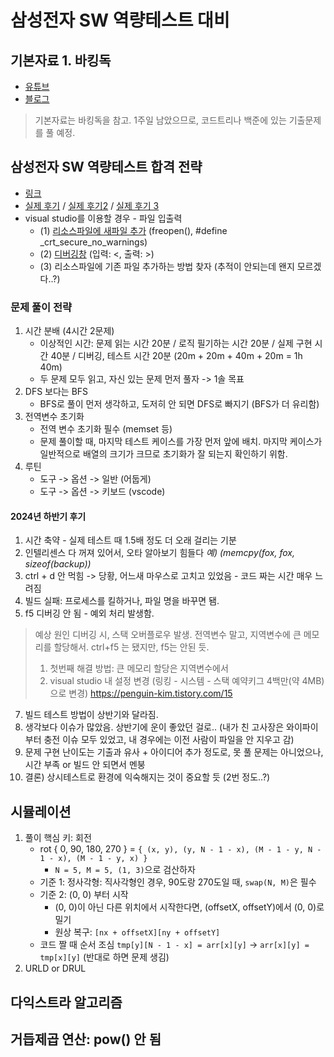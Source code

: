 # 삼성전자 SW 역량테스트 대비

## 기본자료 1. 바킹독
- [유튜브](https://youtu.be/LcOIobH7ues?si=H38RqHtxx6ggNgWI)
- [블로그](https://blog.encrypted.gg/921)

> 기본자료는 바킹독을 참고. 1주일 남았으므로, 코드트리나 백준에 있는 기출문제를 풀 예정.

## 삼성전자 SW 역량테스트 합격 전략
- [링크](https://www.codetree.ai/blog/%EC%82%BC%EC%84%B1-sw-%EC%97%AD%EB%9F%89%ED%85%8C%EC%8A%A4%ED%8A%B8-%EC%A4%80%EB%B9%84-%EC%8B%A4%EC%A0%84-%EB%AC%B8%EC%A0%9C-%ED%92%80%EC%9D%B4%EB%B6%80%ED%84%B0-%ED%95%A9%EA%B2%A9-%EC%A0%84%EB%9E%B5/)
- [실제 후기](https://flik.tistory.com/38) / [실제 후기2](https://garden1500.tistory.com/8) / [실제 후기 3](https://vivivic98.tistory.com/42)
- visual studio를 이용할 경우 - 파일 입출력
  - (1) [리소스파일에 새파일 추가](https://zoosso.tistory.com/930) (freopen(), #define _crt_secure_no_warnings)
  - (2) [디버깅창](https://zoosso.tistory.com/926) (입력: <, 출력: >)
  - (3) 리소스파일에 기존 파일 추가하는 방법 찾자 (추적이 안되는데 왠지 모르겠다..?)

### 문제 풀이 전략
1. 시간 분배 (4시간 2문제)
    - 이상적인 시간: 문제 읽는 시간 20분 / 로직 필기하는 시간 20분 / 실제 구현 시간 40분 / 디버깅, 테스트 시간 20분
      (20m + 20m + 40m + 20m = 1h 40m)
    - 두 문제 모두 읽고, 자신 있는 문제 먼저 풀자 -> 1솔 목표
2. DFS 보다는 BFS
    - BFS로 풀이 먼저 생각하고, 도저히 안 되면 DFS로 빠지기 (BFS가 더 유리함)
3. 전역변수 초기화
    - 전역 변수 초기화 필수 (memset 등)
    - 문제 풀이할 때, 마지막 테스트 케이스를 가장 먼저 앞에 배치. 마지막 케이스가 일반적으로 배열의 크기가 크므로 초기화가 잘 되는지 확인하기 위함.
4. 루틴
   - 도구 -> 옵션 -> 일반 (어둡게)
   - 도구 -> 옵션 -> 키보드 (vscode)

#### 2024년 하반기 후기
1. 시간 축약 - 실제 테스트 때 1.5배 정도 더 오래 걸리는 기분
2. 인텔리센스 다 꺼져 있어서, 오타 알아보기 힘들다 *예) (memcpy(fox, fox, sizeof(backup))*
3. ctrl + d 안 먹힘 -> 당황, 어느새 마우스로 고치고 있었음 - 코드 짜는 시간 매우 느려짐
4. 빌드 실패: 프로세스를 킬하거나, 파일 명을 바꾸면 됌.
5. f5 디버깅 안 됨 - 예외 처리 발생함.
  > 예상 원인 디버깅 시, 스택 오버플로우 발생. 전역변수 말고, 지역변수에 큰 메모리를 할당해서. ctrl+f5 는 됐지만, f5는 안된 듯.
  >  1) 첫번째 해결 방법: 큰 메모리 할당은 지역변수에서
  >  2) visual studio 내 설정 변경 (링킹 - 시스템 - 스택 예약키그 4백만(약 4MB)으로 변경) https://penguin-kim.tistory.com/15
7. 빌드 테스트 방법이 상반기와 달라짐.
8. 생각보다 이슈가 많았음. 상반기에 운이 좋았던 걸로.. (내가 친 고사장은 와이파이부터 충전 이슈 모두 있었고, 내 경우에는 이전 사람이 파일을 안 지우고 감)
9. 문제 구현 난이도는 기출과 유사 + 아이디어 추가 정도로, 못 풀 문제는 아니었으나, 시간 부족 or 빌드 안 되면서 멘붕
10. 결론) 상시테스트로 환경에 익숙해지는 것이 중요할 듯 (2번 정도..?)

## 시뮬레이션
1. 풀이 핵심 키: 회전
   - rot { 0, 90, 180, 270 } = ```{ (x, y), (y, N - 1 - x), (M - 1 - y, N - 1 - x), (M - 1 - y, x) }```
      - ```N = 5, M = 5, (1, 3)```으로 검산하자
   - 기준 1: 정사각형: 직사각형인 경우, 90도랑 270도일 때, ```swap(N, M)```은 필수
   - 기준 2: (0, 0) 부터 시작
     - (0, 0)이 아닌 다른 위치에서 시작한다면, (offsetX, offsetY)에서 (0, 0)로 밀기
     - 원상 복구: ```[nx + offsetX][ny + offsetY]```
   - 코드 짤 때 순서 조심
       ```tmp[y][N - 1 - x] = arr[x][y]``` -> ```arr[x][y] = tmp[x][y]``` (반대로 하면 문제 생김)
2. URLD or DRUL

## 다익스트라 알고리즘

## 거듭제곱 연산: pow() 안 됨
